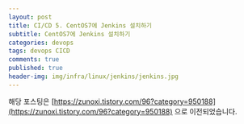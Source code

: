 ```yaml
---
layout: post
title: CI/CD 5. CentOS7에 Jenkins 설치하기
subtitle: CentOS7에 Jenkins 설치하기
categories: devops
tags: devops CICD
comments: true
published: true
header-img: img/infra/linux/jenkins/jenkins.jpg
---
```


해당 포스팅은 [https://zunoxi.tistory.com/96?category=950188](https://zunoxi.tistory.com/96?category=950188) 으로 이전되었습니다.

<!--

## 개요
> `Centos7` linux 서버에 `Jenkins`설치하기
  
- 목차
	- [`1. Jenkins 설치`](#1-jenkins-설치)
	- [`2. Jenkins 구성수정`](#2-jenkins-구성수정)
	- [`3. Jenkins 시작 및 접속`](#3-jenkins-시작-및-접속)
	- [`4. Jenkins Plug-in 설치`](#4-jenkins-plug-in-설치)
  
## Jenkins on Centos7
---
지난 포스팅에서 CI/CD 파이프라인 구축시, 컨테이너환경이 아닌서버에서 환경을 구축하는 경우의 Gitlab설치를 다뤄봤다. 이번에는 해당서버에 Jenkins까지 구축하고 본격적인 CI/CD기반을 만들어본다.

<br>

이번 포스팅에서는 테스트용으로 운영중인 **리눅스의 로컬환경(Centos7)에서 Gitlab-ce 서버를 설치**해보려한다.

**참고했던 블로그 포스트**

-   [https://blog.jiniworld.me/88](https://blog.jiniworld.me/88)

---

### **1. Jenkins 설치**

Jenkins를 설치이전 **`Public Key를 설정`** 해서 yum에서 패키지를 다운받을 수 있게 한다.

```
$ sudo wget -O /etc/yum.repos.d/jenkins.repo https://pkg.jenkins.io/redhat-stable/jenkins.repo
$ sudo rpm --import https://pkg.jenkins.io/redhat-stable/jenkins.io.key
```

다음, Jenkins를 설치한다.

```
sudo yum install jenkins
```

<br>

---
### **2. Jenkins 구성수정**

Jenkins의 `기본포트는 8080`으로 설정이 되어있다. 일반적으로 톰캣같은 WAS가 8080으로 포트를 사용하고 있기에 겹칠수 있으므로 포트를 변경해준다. 필자같은 경우는 `7009포트로 변경`했다.

```
$ sudo vi /etc/sysconfig/jenkins
.
.
JENKINS_PORT="7009"  # 해당파일의 JENKINS_PORT="8080"을 수정
.
.
```

다음, 너무나도 당연하지만 변경한 Jenkins의 포트에대해 `방화벽오픈`해준다.

```
firewall-cmd --permanent --add-port=7009/tcp
systemctl restart firewalld
```

<br>

---
### **3. Jenkins 시작 및 접속**

방화벽오픈까지 완료되면 `sudo systemctl start jenkins`를 입력해준다.

그리고 브라우저의 `http://ip:port` 혹은 `http://도메인`을 입력한다.

아래 사진처럼 나왔다면 정상적으로 설치가 완료된것이다.

<br>

![그림1](/assets/img/infra/linux/jenkins/1.png)

<br>

초기비밀번호를 확인해야하니 화면에 나온처럼 경로의 파일을 확인 후 빈칸에 입력한다.

```
sudo cat /var/lib/jenkins/secrets/initialAdminPassword
```


<br>

---
### **4. Jenkins Plug-in 설치**


초기 비밀번호를 입력하면 `플러그인`을 설치할 수 있는 화면이 나온다. 이때 'Select plugins to install' 을 클릭하여 직접 플러그인을 설치한다.

다음 포스팅에 몇가지 플러그인을 더 설치할 예정으로 최초 설치시에는 github, gitlab만 추가로 더 선택하여 설치 해보도록한다. 

<br>

기존 선택된 플러그인에서 github, gitlab만 선택 후 설치를 진행하면 아래와 같은 화면이 나온다.

![그림2](/assets/img/infra/linux/jenkins/2.png)

<br>

---
### **5. 계정정보 입력 및 도메인 확인**

<br>

해당 화면에서는 젠킨스에서 사용할 계정명과 암호를 입력한다. 여러번 설치하고 사용하며 느낀것은 계정명을 자주 까먹는(?) 경우가 있어서, 필자는 admin으로 설정했다.. 


![그림3](/assets/img/infra/linux/jenkins/3.png)

<br>

다음 본인이 사용할 주소와 포트 혹은 도메인이 정상적으로 입력이 되어있는지 확인한다.

<br>

![그림4](/assets/img/infra/linux/jenkins/4.png)

<br>

최초 설치과정 완료 :)

![그림5](/assets/img/infra/linux/jenkins/5.png)

<br>

이렇게 메인페이지까지 접속이 되었다면 설치가 완료된것이다.

<br>

![그림6](/assets/img/infra/linux/jenkins/6.png)


이제 gitlab과 jenkins를 이용해서 CICD 테스트의 일환으로 `서버에 파일을 배포`해보는 테스트를 진행해볼 예정이다 :)


